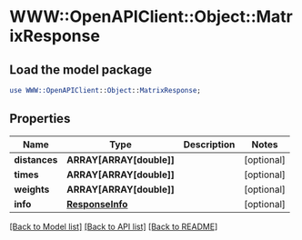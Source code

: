 # WWW::OpenAPIClient::Object::MatrixResponse

## Load the model package
```perl
use WWW::OpenAPIClient::Object::MatrixResponse;
```

## Properties
Name | Type | Description | Notes
------------ | ------------- | ------------- | -------------
**distances** | **ARRAY[ARRAY[double]]** |  | [optional] 
**times** | **ARRAY[ARRAY[double]]** |  | [optional] 
**weights** | **ARRAY[ARRAY[double]]** |  | [optional] 
**info** | [**ResponseInfo**](ResponseInfo.md) |  | [optional] 

[[Back to Model list]](../README.md#documentation-for-models) [[Back to API list]](../README.md#documentation-for-api-endpoints) [[Back to README]](../README.md)


